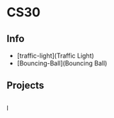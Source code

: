 # CS30

## Info
- [traffic-light](Traffic Light)
- [Bouncing-Ball](Bouncing Ball)

## Projects

##
l